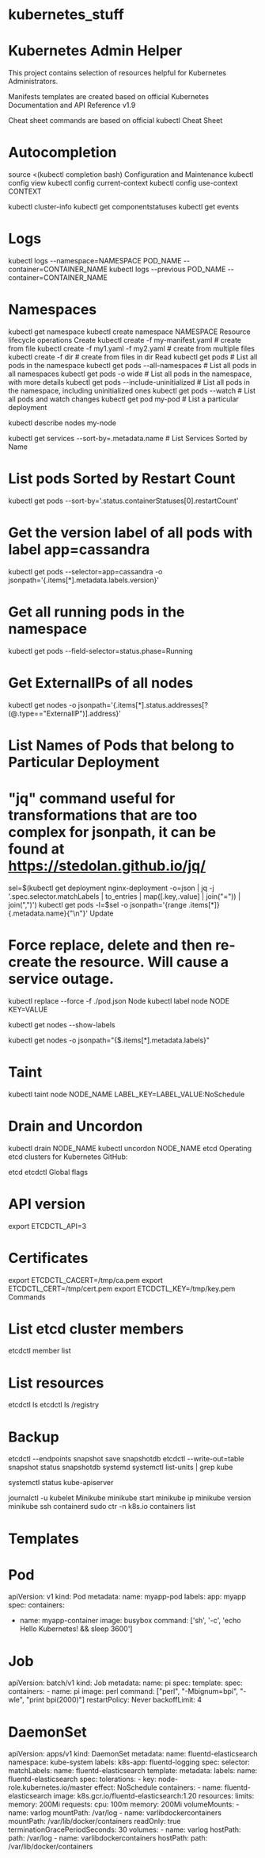 # kubernetes_stuff



# Kubernetes Admin Helper
This project contains selection of resources helpful for Kubernetes Administrators.

Manifests templates are created based on official Kubernetes Documentation and API Reference v1.9

Cheat sheet commands are based on official kubectl Cheat Sheet

# Autocompletion

source <(kubectl completion bash)
Configuration and Maintenance
kubectl config view
kubectl config current-context
kubectl config use-context CONTEXT

kubectl cluster-info
kubectl get componentstatuses
kubectl get events

# Logs
kubectl logs --namespace=NAMESPACE POD_NAME --container=CONTAINER_NAME
kubectl logs --previous POD_NAME --container=CONTAINER_NAME

# Namespaces
kubectl get namespace
kubectl create namespace NAMESPACE
Resource lifecycle operations
Create
kubectl create -f my-manifest.yaml            # create from file
kubectl create -f my1.yaml -f my2.yaml        # create from multiple files
kubectl create -f dir                         # create from files in dir
Read
kubectl get pods                              # List all pods in the namespace
kubectl get pods --all-namespaces             # List all pods in all namespaces
kubectl get pods -o wide                      # List all pods in the namespace, with more details
kubectl get pods --include-uninitialized      # List all pods in the namespace, including uninitialized ones
kubectl get pods --watch                      # List all pods and watch changes
kubectl get pod my-pod                        # List a particular deployment

kubectl describe nodes my-node

kubectl get services --sort-by=.metadata.name # List Services Sorted by Name

# List pods Sorted by Restart Count
kubectl get pods --sort-by='.status.containerStatuses[0].restartCount'

# Get the version label of all pods with label app=cassandra
kubectl get pods --selector=app=cassandra -o jsonpath='{.items[*].metadata.labels.version}'

# Get all running pods in the namespace
kubectl get pods --field-selector=status.phase=Running

# Get ExternalIPs of all nodes
kubectl get nodes -o jsonpath='{.items[*].status.addresses[?(@.type=="ExternalIP")].address}'

# List Names of Pods that belong to Particular Deployment
# "jq" command useful for transformations that are too complex for jsonpath, it can be found at https://stedolan.github.io/jq/
sel=$(kubectl get deployment nginx-deployment -o=json | jq -j '.spec.selector.matchLabels | to_entries | map([.key,.value] | join("=")) | join(",")')
kubectl get pods -l=$sel -o jsonpath='{range .items[*]}{.metadata.name}{"\n"}'
Update
# Force replace, delete and then re-create the resource. Will cause a service outage.
kubectl replace --force -f ./pod.json
Node
kubectl label node NODE KEY=VALUE

kubectl get nodes --show-labels

kubectl get nodes -o jsonpath="{$.items[*].metadata.labels}"

# Taint
kubectl taint node NODE_NAME LABEL_KEY=LABEL_VALUE:NoSchedule


# Drain and Uncordon
kubectl drain NODE_NAME
kubectl uncordon NODE_NAME
etcd
Operating etcd clusters for Kubernetes
GitHub:

etcd
etcdctl
Global flags
# API version
export ETCDCTL_API=3

# Certificates
export ETCDCTL_CACERT=/tmp/ca.pem
export ETCDCTL_CERT=/tmp/cert.pem
export ETCDCTL_KEY=/tmp/key.pem
Commands
# List etcd cluster members
etcdctl member list

# List resources
etcdctl ls
etcdctl ls /registry

# Backup
etcdctl --endpoints <ENDPOINT> snapshot save snapshotdb
etcdctl --write-out=table snapshot status snapshotdb
systemd
systemctl list-units | grep kube

systemctl status kube-apiserver

journalctl -u kubelet
Minikube
minikube start
minikube ip
minikube version
minikube ssh
containerd
sudo ctr -n k8s.io containers list

# Templates

# Pod
apiVersion: v1
kind: Pod
metadata:
  name: myapp-pod
  labels:
    app: myapp
spec:
  containers:
  - name: myapp-container
    image: busybox
    command: ['sh', '-c', 'echo Hello Kubernetes! && sleep 3600']


# Job
apiVersion: batch/v1
kind: Job
metadata:
  name: pi
spec:
  template:
    spec:
      containers:
      - name: pi
        image: perl
        command: ["perl",  "-Mbignum=bpi", "-wle", "print bpi(2000)"]
      restartPolicy: Never
  backoffLimit: 4



# DaemonSet
apiVersion: apps/v1
kind: DaemonSet
metadata:
  name: fluentd-elasticsearch
  namespace: kube-system
  labels:
    k8s-app: fluentd-logging
spec:
  selector:
    matchLabels:
      name: fluentd-elasticsearch
  template:
    metadata:
      labels:
        name: fluentd-elasticsearch
    spec:
      tolerations:
      - key: node-role.kubernetes.io/master
        effect: NoSchedule
      containers:
      - name: fluentd-elasticsearch
        image: k8s.gcr.io/fluentd-elasticsearch:1.20
        resources:
          limits:
            memory: 200Mi
          requests:
            cpu: 100m
            memory: 200Mi
        volumeMounts:
        - name: varlog
          mountPath: /var/log
        - name: varlibdockercontainers
          mountPath: /var/lib/docker/containers
          readOnly: true
      terminationGracePeriodSeconds: 30
      volumes:
      - name: varlog
        hostPath:
          path: /var/log
      - name: varlibdockercontainers
        hostPath:
          path: /var/lib/docker/containers




